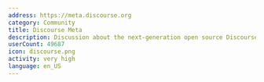 ```yaml
---
address: https://meta.discourse.org
category: Community
title: Discourse Meta
description: Discussion about the next-generation open source Discourse forum software
userCount: 49687
icon: discourse.png
activity: very high
language: en_US
---
```

